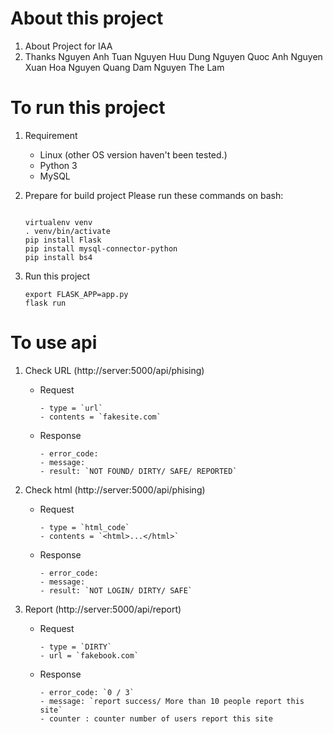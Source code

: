 # About this project
1. About
    Project for IAA
2. Thanks
    Nguyen Anh Tuan
    Nguyen Huu Dung
    Nguyen Quoc Anh
    Nguyen Xuan Hoa
    Nguyen Quang Dam
    Nguyen The Lam

# To run this project
1. Requirement
    - Linux (other OS version haven't been tested.)
    - Python 3
    - MySQL
2. Prepare for build project
    Please run these commands on bash:
    ```

    virtualenv venv
    . venv/bin/activate
    pip install Flask
    pip install mysql-connector-python
    pip install bs4
    ```

3. Run this project
    ```
    export FLASK_APP=app.py
    flask run
    ```

# To use api
1. Check URL (http://server:5000/api/phising)

    - Request
        ```
        - type = `url`
        - contents = `fakesite.com`
        ```
    - Response
         ```
        - error_code:
        - message:
        - result: `NOT FOUND/ DIRTY/ SAFE/ REPORTED`
        ```
2. Check html (http://server:5000/api/phising)

    - Request
        ```
        - type = `html_code`
        - contents = `<html>...</html>`
        ```
    - Response
        ```
        - error_code:
        - message:
        - result: `NOT LOGIN/ DIRTY/ SAFE`
        ```
3. Report (http://server:5000/api/report)

    - Request
        ```
        - type = `DIRTY`
        - url = `fakebook.com`
        ```
    - Response
         ```
        - error_code: `0 / 3`
        - message: `report success/ More than 10 people report this site`
        - counter : counter number of users report this site
        ```

